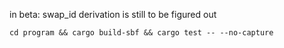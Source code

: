 in beta:  swap_id derivation is still to be figured out 
```console
cd program && cargo build-sbf && cargo test -- --no-capture
```
